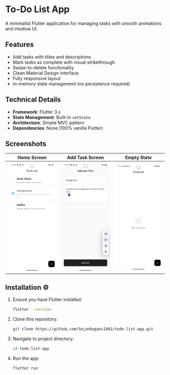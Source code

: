 # To-Do List App

A minimalist Flutter application for managing tasks with smooth animations and intuitive UI.

## Features

- Add tasks with titles and descriptions
- Mark tasks as complete with visual strikethrough
- Swipe-to-delete functionality
- Clean Material Design interface
- Fully responsive layout
- In-memory state management (no persistence required)

## Technical Details

- **Framework**: Flutter 3.x
- **State Management**: Built-in `setState`
- **Architecture**: Simple MVC pattern
- **Dependencies**: None (100% vanilla Flutter)

## Screenshots

| Home Screen                                     | Add Task Screen                         | Empty State                                 |
| ----------------------------------------------- | --------------------------------------- | ------------------------------------------- |
| ![Home](screenshots/home_screen_with_tasks.png) | ![Add](screenshots/add_task_screen.png) | ![Empty](screenshots/home_screen_empty.png) |

## Installation ⚙️

1. Ensure you have Flutter installed:
   ```bash
   flutter --version
   ```
2. Clone this repository:
   ```bash
   git clone https://github.com/Sejanbagani1402/todo-list-app.git
   ```
3. Navigate to project directory:
   ```bash
   cd todo-list-app
   ```
4. Run the app:
   ```bash
   flutter run
   ```
